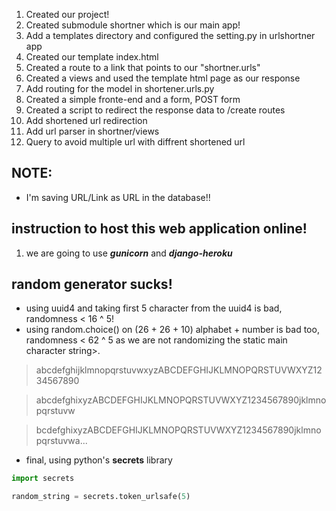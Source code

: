 1. Created our project!
2. Created submodule shortner which is our main app!
3. Add a templates directory and configured the setting.py in urlshortner app
4. Created our template index.html
5. Created a route to a link that points to our "shortner.urls"
6. Created a views and used the template html page as our response
7. Add routing for the model in shortener.urls.py
8. Created a simple fronte-end and a form, POST form
9. Created a script to redirect the response data to /create routes
10. Add shortened url redirection
11. Add url parser in shortner/views
12. Query to avoid multiple url with diffrent shortened url

## NOTE:
* I'm saving URL/Link as URL in the database!!

## instruction to host this web application online!
1. we are going to use ***gunicorn*** and ***django-heroku***

## random generator sucks!
* using uuid4 and taking first 5 character from the uuid4 is bad, randomness < 16 ^ 5!
* using random.choice() on (26 + 26 + 10) alphabet + number is bad too, randomness < 62 ^ 5 as we are not randomizing the static main character string>.
> abcdefghijklmnopqrstuvwxyzABCDEFGHIJKLMNOPQRSTUVWXYZ1234567890

> abcdefghixyzABCDEFGHIJKLMNOPQRSTUVWXYZ1234567890jklmnopqrstuvw

> bcdefghixyzABCDEFGHIJKLMNOPQRSTUVWXYZ1234567890jklmnopqrstuvwa...
* final, using python's **secrets** library

``` python
import secrets

random_string = secrets.token_urlsafe(5)
```